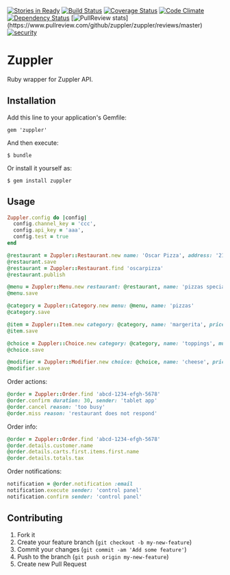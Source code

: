 [![Stories in Ready](https://badge.waffle.io/zuppler/zuppler.png?label=ready&title=Ready)](https://waffle.io/zuppler/zuppler)
[![Build Status](https://travis-ci.org/zuppler/zuppler.png?branch=master)](https://travis-ci.org/zuppler/zuppler) 
[![Coverage Status](https://coveralls.io/repos/zuppler/zuppler/badge.png)](https://coveralls.io/r/zuppler/zuppler) 
[![Code Climate](https://codeclimate.com/github/zuppler/zuppler.png)](https://codeclimate.com/github/zuppler/zuppler) 
[![Dependency Status](https://gemnasium.com/zuppler/zuppler.png)](https://gemnasium.com/zuppler/zuppler)
[![PullReview stats](https://www.pullreview.com/github/zuppler/zuppler/badges/master.svg?)](https://www.pullreview.com/github/zuppler/zuppler/reviews/master)
[![security](https://hakiri.io/github/zuppler/zuppler/master.svg)](https://hakiri.io/github/zuppler/zuppler/master)

# Zuppler 

Ruby wrapper for Zuppler API.

## Installation

Add this line to your application's Gemfile:

    gem 'zuppler'

And then execute:

    $ bundle

Or install it yourself as:

    $ gem install zuppler

## Usage


``` ruby
Zuppler.config do |config|
  config.channel_key = 'ccc',
  config.api_key = 'aaa',
  config.test = true
end
```

``` ruby
@restaurant = Zuppler::Restaurant.new name: 'Oscar Pizza', address: '21 Wall St, New York'
@restaurant.save
@restaurant = Zuppler::Restaurant.find 'oscarpizza'
@restaurant.publish
```

``` ruby
@menu = Zuppler::Menu.new restaurant: @restaurant, name: 'pizzas special'
@menu.save
```

``` ruby
@category = Zuppler::Category.new menu: @menu, name: 'pizzas'
@category.save
```

``` ruby
@item = Zuppler::Item.new category: @category, name: 'margerita', price: 9.99
@item.save
```

``` ruby
@choice = Zuppler::Choice.new category: @category, name: 'toppings', multiple: true, min_qty: 2, max_qty: 5, priority: 1
@choice.save
```

``` ruby
@modifier = Zuppler::Modifier.new choice: @choice, name: 'cheese', price: 0.99
@modifier.save
```

Order actions:
``` ruby
@order = Zuppler::Order.find 'abcd-1234-efgh-5678'
@order.confirm duration: 30, sender: 'tablet app'
@order.cancel reason: 'too busy'
@order.miss reason: 'restaurant does not respond'
```

Order info:
``` ruby
@order = Zuppler::Order.find 'abcd-1234-efgh-5678'
@order.details.customer.name
@order.details.carts.first.items.first.name
@order.details.totals.tax
```

Order notifications:
``` ruby
notification = @order.notification :email
notification.execute sender: 'control panel'
notification.confirm sender: 'control panel'
```

## Contributing

1. Fork it
2. Create your feature branch (`git checkout -b my-new-feature`)
3. Commit your changes (`git commit -am 'Add some feature'`)
4. Push to the branch (`git push origin my-new-feature`)
5. Create new Pull Request
